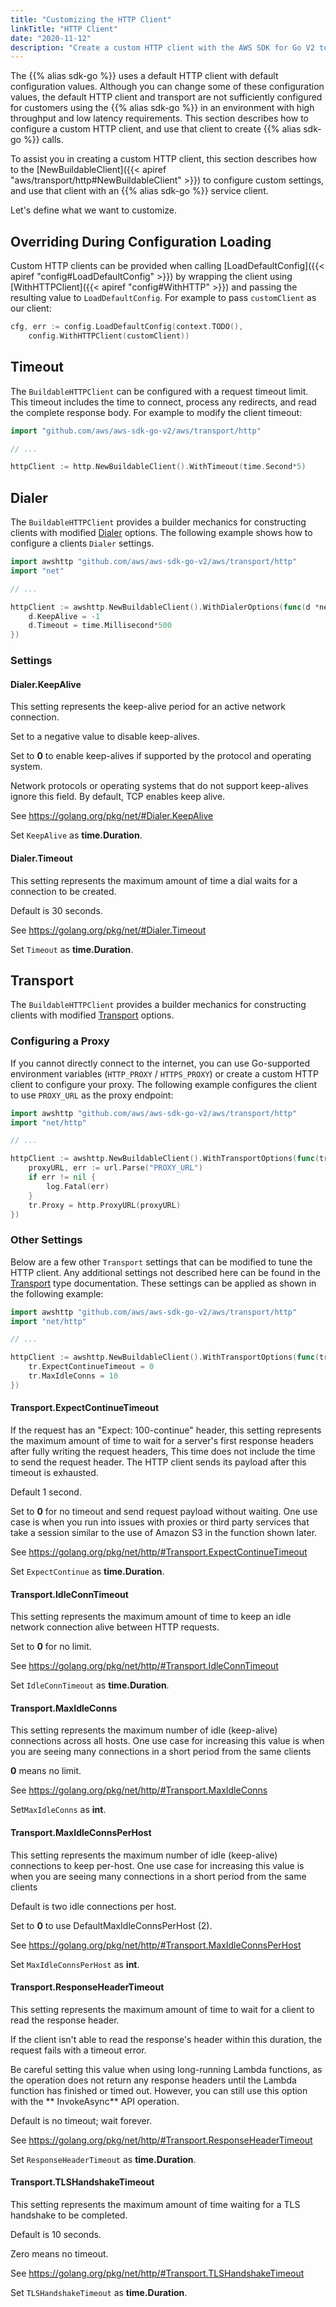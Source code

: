 ```yaml
---
title: "Customizing the HTTP Client"
linkTitle: "HTTP Client"
date: "2020-11-12"
description: "Create a custom HTTP client with the AWS SDK for Go V2 to specify custom timeout values."
---
```


The {{% alias sdk-go %}} uses a default HTTP client with default configuration values. Although you can change some of
these configuration values, the default HTTP client and transport are not sufficiently configured for customers using
the {{% alias sdk-go %}} in an environment with high throughput and low latency requirements. This section describes how
to configure a custom HTTP client, and use that client to create {{% alias sdk-go %}} calls.

To assist you in creating a custom HTTP client, this section describes how to the 
[NewBuildableClient]({{< apiref "aws/transport/http#NewBuildableClient" >}}) to configure custom settings, and use 
that client with an {{% alias sdk-go %}} service client.

Let's define what we want to customize.


## Overriding During Configuration Loading
Custom HTTP clients can be provided when calling [LoadDefaultConfig]({{< apiref "config#LoadDefaultConfig" >}}) by
wrapping the client using [WithHTTPClient]({{< apiref "config#WithHTTP" >}}) and passing the resulting value to 
`LoadDefaultConfig`. For example to pass `customClient` as our client:

```go
cfg, err := config.LoadDefaultConfig(context.TODO(), 
	config.WithHTTPClient(customClient))
```

## Timeout
The `BuildableHTTPClient` can be configured with a request timeout limit. This timeout includes the time to connect, 
process any redirects, and read the complete response body. For example to modify the client timeout:

```go
import "github.com/aws/aws-sdk-go-v2/aws/transport/http"

// ...

httpClient := http.NewBuildableClient().WithTimeout(time.Second*5)
```

## Dialer
The `BuildableHTTPClient` provides a builder mechanics for constructing clients with modified
[Dialer](https://golang.org/pkg/net/#Dialer) options. The following example shows how to configure a clients
`Dialer` settings.

```go
import awshttp "github.com/aws/aws-sdk-go-v2/aws/transport/http"
import "net"

// ...

httpClient := awshttp.NewBuildableClient().WithDialerOptions(func(d *net.Dialer) {
	d.KeepAlive = -1
	d.Timeout = time.Millisecond*500
})
```

### Settings

#### Dialer.KeepAlive

This setting represents the keep-alive period for an active network connection.

Set to a negative value to disable keep-alives.

Set to **0** to enable keep-alives if supported by the protocol and operating system.

Network protocols or operating systems that do not support keep-alives ignore this field. By default, TCP enables keep
alive.

See <https://golang.org/pkg/net/#Dialer.KeepAlive>

Set `KeepAlive` as **time.Duration**.

#### Dialer.Timeout

This setting represents the maximum amount of time a dial waits for a connection to be created.

Default is 30 seconds.

See <https://golang.org/pkg/net/#Dialer.Timeout>

Set `Timeout` as **time.Duration**.

## Transport

The `BuildableHTTPClient` provides a builder mechanics for constructing clients with modified 
[Transport](https://golang.org/pkg/net/http#Transport) options.

### Configuring a Proxy

If you cannot directly connect to the internet, you can use Go-supported
environment variables (`HTTP_PROXY` / `HTTPS_PROXY`) or create a custom HTTP client to
configure your proxy. The following example configures the client to use `PROXY_URL` as the proxy
endpoint:

```go
import awshttp "github.com/aws/aws-sdk-go-v2/aws/transport/http"
import "net/http"

// ...

httpClient := awshttp.NewBuildableClient().WithTransportOptions(func(tr *http.Transport) {
	proxyURL, err := url.Parse("PROXY_URL")
	if err != nil {
		log.Fatal(err)
	}
	tr.Proxy = http.ProxyURL(proxyURL)
})
```

### Other Settings

Below are a few other `Transport` settings that can be modified to tune the HTTP client. Any additional settings not
described here can be found in the [Transport](https://golang.org/pkg/net/http/#Transport) type documentation.
These settings can be applied as shown in the following example:

```go
import awshttp "github.com/aws/aws-sdk-go-v2/aws/transport/http"
import "net/http"

// ...

httpClient := awshttp.NewBuildableClient().WithTransportOptions(func(tr *http.Transport) {
	tr.ExpectContinueTimeout = 0
	tr.MaxIdleConns = 10
})
```

#### Transport.ExpectContinueTimeout

If the request has an "Expect: 100-continue" header, this setting represents the maximum amount of time to wait for a
server's first response headers after fully writing the request headers, This time does not include the time to send the
request header. The HTTP client sends its payload after this timeout is exhausted.

Default 1 second.

Set to **0** for no timeout and send request payload without waiting. One use case is when you run into issues with
proxies or third party services that take a session similar to the use of Amazon S3 in the function shown later.

See <https://golang.org/pkg/net/http/#Transport.ExpectContinueTimeout>

Set `ExpectContinue` as **time.Duration**.

#### Transport.IdleConnTimeout

This setting represents the maximum amount of time to keep an idle network connection alive between HTTP requests.

Set to **0** for no limit.

See <https://golang.org/pkg/net/http/#Transport.IdleConnTimeout>

Set `IdleConnTimeout` as **time.Duration**.

#### Transport.MaxIdleConns

This setting represents the maximum number of idle (keep-alive) connections across all hosts. One use case for
increasing this value is when you are seeing many connections in a short period from the same clients

**0** means no limit.

See <https://golang.org/pkg/net/http/#Transport.MaxIdleConns>

Set`MaxIdleConns` as **int**.

#### Transport.MaxIdleConnsPerHost

This setting represents the maximum number of idle (keep-alive) connections to keep per-host. One use case for
increasing this value is when you are seeing many connections in a short period from the same clients

Default is two idle connections per host.

Set to **0** to use DefaultMaxIdleConnsPerHost (2).

See <https://golang.org/pkg/net/http/#Transport.MaxIdleConnsPerHost>

Set `MaxIdleConnsPerHost` as **int**.

#### Transport.ResponseHeaderTimeout

This setting represents the maximum amount of time to wait for a client to read the response header.

If the client isn't able to read the response's header within this duration, the request fails with a timeout error.

Be careful setting this value when using long-running Lambda functions, as the operation does not return any response
headers until the Lambda function has finished or timed out. However, you can still use this option with the **
InvokeAsync** API operation.

Default is no timeout; wait forever.

See <https://golang.org/pkg/net/http/#Transport.ResponseHeaderTimeout>

Set `ResponseHeaderTimeout` as **time.Duration**.

#### Transport.TLSHandshakeTimeout

This setting represents the maximum amount of time waiting for a TLS handshake to be completed.

Default is 10 seconds.

Zero means no timeout.

See <https://golang.org/pkg/net/http/#Transport.TLSHandshakeTimeout>

Set `TLSHandshakeTimeout` as **time.Duration**.

